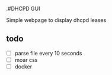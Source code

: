 .#DHCPD GUI

Simple webpage to display dhcpd leases

## todo

- [ ] parse file every 10 seconds
- [ ] moar css
- [ ] docker
